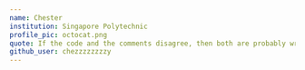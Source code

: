 ```yaml
---
name: Chester
institution: Singapore Polytechnic 
profile_pic: octocat.png
quote: If the code and the comments disagree, then both are probably wrong
github_user: chezzzzzzzzy
---
```

